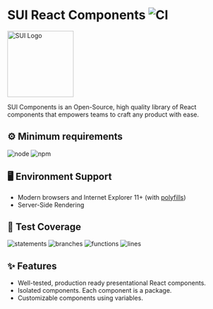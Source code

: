# SUI React Components ![CI](https://github.com/SUI-Components/sui-components/workflows/CI/badge.svg)

<img src="https://avatars2.githubusercontent.com/u/13288987?s=200&v=4" alt="SUI Logo" width="150">

SUI Components is an Open-Source, high quality library of React components that empowers teams to craft any product with ease.

## ⚙️ Minimum requirements
![node](https://shields.io/badge/node-v16+-lightgray?logo=nodedotjs&logoWidth=20&style=for-the-badge)
![npm](https://shields.io/badge/npm-v7+-lightgrey?logo=npm&logoWidth=20&style=for-the-badge)

## 🖥 Environment Support

- Modern browsers and Internet Explorer 11+ (with [polyfills](https://github.com/SUI-Components/sui/tree/master/packages/sui-polyfills))
- Server-Side Rendering

## 🧪 Test Coverage

![statements](https://shields.io/badge/statements-71.46%25-orange)
![branches](https://shields.io/badge/branches-57.21%25-AA0000)
![functions](https://shields.io/badge/functions-58.53%25-AA0000)
![lines](https://shields.io/badge/lines-73.27%25-orange)

## ✨ Features

- Well-tested, production ready presentational React components.
- Isolated components. Each component is a package.
- Customizable components using variables.
